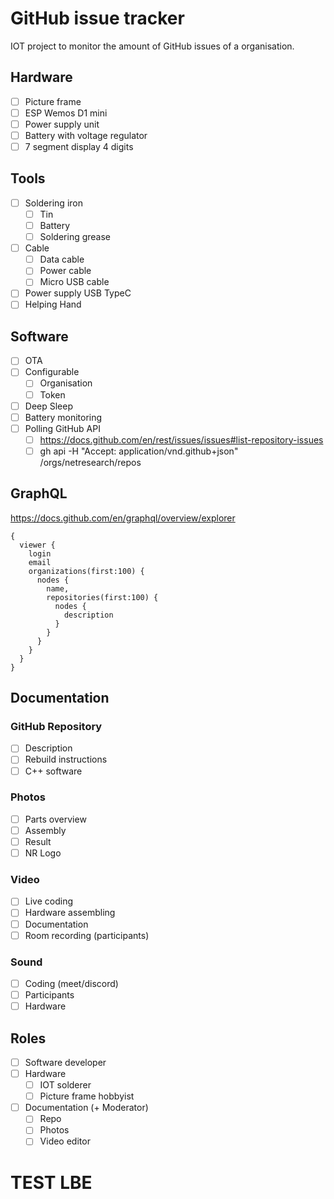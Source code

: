 # GitHub issue tracker

IOT project to monitor the amount of GitHub issues of a organisation.

## Hardware

- [ ] Picture frame
- [ ] ESP Wemos D1 mini
- [ ] Power supply unit
- [ ] Battery with voltage regulator
- [ ] 7 segment display 4 digits

## Tools

- [ ] Soldering iron
  - [ ] Tin
  - [ ] Battery
  - [ ] Soldering grease
- [ ] Cable
  - [ ] Data cable
  - [ ] Power cable
  - [ ] Micro USB cable
- [ ] Power supply USB TypeC
- [ ] Helping Hand

## Software

- [ ] OTA
- [ ] Configurable
  - [ ] Organisation
  - [ ] Token
- [ ] Deep Sleep
- [ ] Battery monitoring
- [ ] Polling GitHub API
  - [ ] https://docs.github.com/en/rest/issues/issues#list-repository-issues
  - [ ] gh api -H "Accept: application/vnd.github+json" /orgs/netresearch/repos

## GraphQL

https://docs.github.com/en/graphql/overview/explorer

```gql
{
  viewer {
    login
    email
    organizations(first:100) {
      nodes {
        name,
        repositories(first:100) {
          nodes {
            description
          }
        }
      }
    }
  }
}
```

## Documentation

### GitHub Repository

- [ ] Description
- [ ] Rebuild instructions
- [ ] C++ software

### Photos

- [ ] Parts overview
- [ ] Assembly
- [ ] Result
- [ ] NR Logo

### Video

- [ ] Live coding
- [ ] Hardware assembling
- [ ] Documentation
- [ ] Room recording (participants)

### Sound

- [ ] Coding (meet/discord)
- [ ] Participants
- [ ] Hardware

## Roles

- [ ] Software developer
- [ ] Hardware
  - [ ] IOT solderer
  - [ ] Picture frame hobbyist
- [ ] Documentation (+ Moderator)
  - [ ] Repo
  - [ ] Photos
  - [ ] Video editor

# TEST LBE
